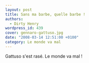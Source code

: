 ```yaml
---
layout: post
title: Sans ma barbe, quelle barbe !
authors:
  - Dirty Henry
wordpress_id: 439
cover: gennaro-gattuso.jpg
date: "2008-03-14 12:51:00 +0100"
category: Le monde va mal
---
```


Gattuso s'est rasé. Le monde va mal !
